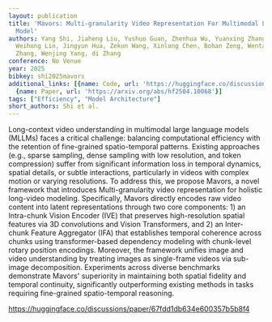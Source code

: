 ```yaml
---
layout: publication
title: 'Mavors: Multi-granularity Video Representation For Multimodal Large Language
  Model'
authors: Yang Shi, Jiaheng Liu, Yushuo Guan, Zhenhua Wu, Yuanxing Zhang, Zihao Wang,
  Weihong Lin, Jingyun Hua, Zekun Wang, Xinlong Chen, Bohan Zeng, Wentao Zhang, Fuzheng
  Zhang, Wenjing Yang, di Zhang
conference: No Venue
year: 2025
bibkey: shi2025mavors
additional_links: [{name: Code, url: 'https://huggingface.co/discussions/paper/67fdd1db634e600357b5b8f4'},
  {name: Paper, url: 'https://arxiv.org/abs/hf2504.10068'}]
tags: ["Efficiency", "Model Architecture"]
short_authors: Shi et al.
---
```

Long-context video understanding in multimodal large language models (MLLMs) faces a critical challenge: balancing computational efficiency with the retention of fine-grained spatio-temporal patterns. Existing approaches (e.g., sparse sampling, dense sampling with low resolution, and token compression) suffer from significant information loss in temporal dynamics, spatial details, or subtle interactions, particularly in videos with complex motion or varying resolutions. To address this, we propose Mavors, a novel framework that introduces Multi-granularity video representation for holistic long-video modeling. Specifically, Mavors directly encodes raw video content into latent representations through two core components: 1) an Intra-chunk Vision Encoder (IVE) that preserves high-resolution spatial features via 3D convolutions and Vision Transformers, and 2) an Inter-chunk Feature Aggregator (IFA) that establishes temporal coherence across chunks using transformer-based dependency modeling with chunk-level rotary position encodings. Moreover, the framework unifies image and video understanding by treating images as single-frame videos via sub-image decomposition. Experiments across diverse benchmarks demonstrate Mavors' superiority in maintaining both spatial fidelity and temporal continuity, significantly outperforming existing methods in tasks requiring fine-grained spatio-temporal reasoning.

https://huggingface.co/discussions/paper/67fdd1db634e600357b5b8f4
